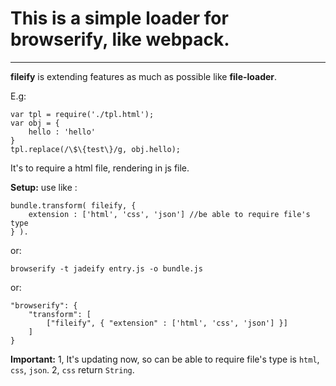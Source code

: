 # This is a simple loader for browserify, like webpack.
---
**fileify** is extending features as much as possible like **file-loader**.

E.g:

    var tpl = require('./tpl.html');
    var obj = {
        hello : 'hello'
    }
    tpl.replace(/\$\{test\}/g, obj.hello);
    
It's to require a html file, rendering in js file.

**Setup:**
use like : 

    bundle.transform( fileify, {
        extension : ['html', 'css', 'json'] //be able to require file's type
    } ).

or: 

    browserify -t jadeify entry.js -o bundle.js

or:

    "browserify": {
        "transform": [
            ["fileify", { "extension" : ['html', 'css', 'json'] }]
        ]
    }


**Important:** 
1, It's updating now, so can be able to require file's type is `html`, `css`, `json`.
2, `css` return `String`.




 





